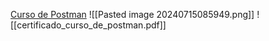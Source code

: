 [Curso de Postman](https://openwebinars.net/academia/portada/postman/) 
![[Pasted image 20240715085949.png]]
![[certificado_curso_de_postman.pdf]]
